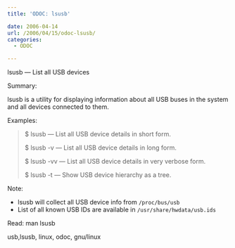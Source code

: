 ```yaml
---
title: 'ODOC: lsusb'

date: 2006-04-14
url: /2006/04/15/odoc-lsusb/
categories:
  - ODOC

---
```

lsusb &#8212; List all USB devices

Summary:

lsusb is a utility for displaying information about all USB buses in the system and all devices connected to them.

Examples:

> $ lsusb &#8212; List all USB device details in short form.
> 
> $ lsusb -v &#8212; List all USB device details in long form.
> 
> $ lsusb -vv &#8212; List all USB device details in very verbose form.
> 
> $ lsusb -t &#8212; Show USB device hierarchy as a tree.

Note:

  * lsusb will collect all USB device info from `/proc/bus/usb`
  * List of all known USB IDs are available in `/usr/share/hwdata/usb.ids`

Read: man lsusb
  
<tags>usb,lsusb, linux, odoc, gnu/linux</tags>